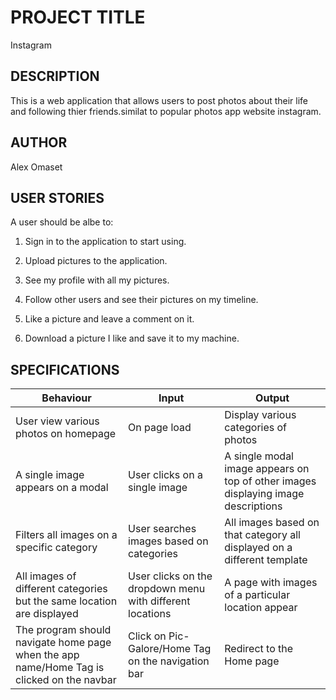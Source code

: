 # PROJECT TITLE 
Instagram 

## DESCRIPTION
This is a web application that allows users to post photos about their life and following thier friends.similat to popular photos app website instagram.

## AUTHOR
Alex Omaset

## USER STORIES
A user should be albe to:

1. Sign in to the application to start using.

2. Upload pictures to the application.

3. See my profile with all my pictures.

4. Follow other users and see their pictures on my timeline.

5. Like a picture and leave a comment on it.

6. Download a picture I like and save it to my machine.

## SPECIFICATIONS
| Behaviour                                                                                 | Input                                                     | Output                                                                            |
|-------------------------------------------------------------------------------------------|-----------------------------------------------------------|-----------------------------------------------------------------------------------|
| User view various photos on homepage                                                      | On page load                                              | Display various categories of photos                                              |
| A single image appears on a modal                                                         | User clicks on a single image                             | A single modal image appears on top of other images displaying image descriptions |
| Filters all images on a specific category                                                 | User searches images based on categories                  | All images based on that category all displayed on a different template           |
| All images of different categories but the same location are displayed                    | User clicks on the dropdown menu with different locations | A page with images of a particular location appear                                |
| The program should navigate home page when the app name/Home Tag is clicked on the navbar | Click on Pic-Galore/Home Tag  on the navigation bar       | Redirect to the Home page                                                         |